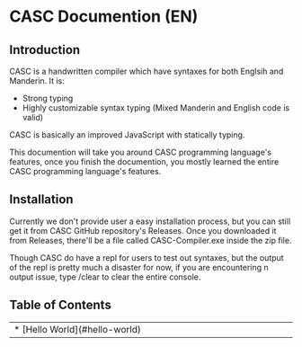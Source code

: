 # CASC Documention (EN)  

## Introduction  

CASC is a handwritten compiler which have syntaxes for both Englsih and Manderin. It is:  

* Strong typing
* Highly customizable syntax typing (Mixed Manderin and English code is valid)

CASC is basically an improved JavaScript with statically typing.

This documention will take you around CASC programming language's features, once you finish the documention, you mostly learned the entire CASC programming language's features.

## Installation

Currently we don't provide user a easy installation process, but you can still get it from CASC GitHub repository's Releases. Once you downloaded it from Releases, there'll be a file called CASC-Compiler.exe inside the zip file.

Though CASC do have a repl for users to test out syntaxes, but the output of the repl is pretty much a disaster for now, if you are encountering n output issue, type /clear to clear the entire console.



## Table of Contents

<table>
    <tr><td width=33% valign=top>
* [Hello World](#hello-world)
    </td>
    </tr>
</table>